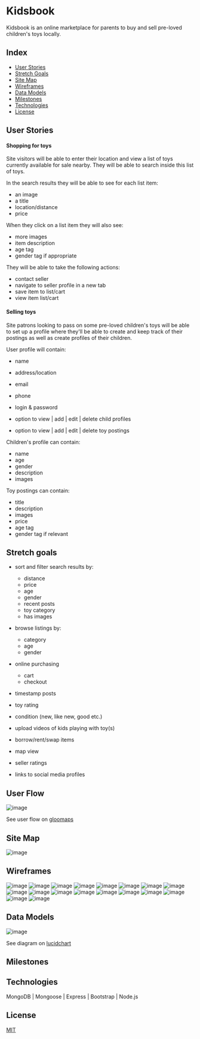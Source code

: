 # Kidsbook

Kidsbook is an online marketplace for parents to buy and sell pre-loved children's toys locally.

## Index

* [User Stories](#User-Stories)
* [Stretch Goals](#Stretch-Goals)
* [Site Map](#Site-Map)
* [Wireframes](#Wireframes)
* [Data Models](#Data-Models)
* [Milestones](#Milestones)
* [Technologies](#Technologies)
* [License](#License)

## User Stories

#### Shopping for toys

Site visitors will be able to enter their location and view a list of toys currently available for sale nearby.
They will be able to search inside this list of toys.

In the search results they will be able to see for each list item:
* an image
* a title
* location/distance
* price

When they click on a list item they will also see:
* more images
* item description
* age tag
* gender tag if appropriate

They will be able to take the following actions:
* contact seller
* navigate to seller profile in a new tab
* save item to list/cart
* view item list/cart

#### Selling toys

Site patrons looking to pass on some pre-loved children's toys will be able to set up a profile where they'll be able to create and keep track of their postings as well as create profiles of their children.

User profile will contain:
* name
* address/location
* email
* phone
* login & password

* option to view | add | edit | delete child profiles
* option to view | add | edit | delete toy postings

Children's profile can contain:
* name
* age
* gender
* description
* images

Toy postings can contain:
* title
* description
* images
* price
* age tag
* gender tag if relevant
		
## Stretch goals

* sort and filter search results by: 
	* distance
	* price
	* age
	* gender
	* recent posts
	* toy category
	* has images
	
* browse listings by:
	* category
	* age
	* gender
	
* online purchasing
	* cart
	* checkout
	
* timestamp posts
* toy rating
* condition (new, like new, good etc.)
* upload videos of kids playing with toy(s)
* borrow/rent/swap items
* map view
* seller ratings
* links to social media profiles

## User Flow

![image](gloomap_1e295fa1.png)

See user flow on [gloomaps](https://www.gloomaps.com/wgvkaMos6a)

## Site Map

![image](Sitemap_final.jpg)

## Wireframes

![image](wf1.png)
![image](wf2.png)
![image](wf3.png)
![image](wf4.png)
![image](wf5.png)
![image](wf6.png)
![image](wf7.png)
![image](wf8.png)
![image](wf9.png)
![image](wf10.png)
![image](wf11.png)
![image](wf12.png)
![image](wf13.png)
![image](wf14.png)
![image](wf15.png)
![image](wf16.png)
![image](wf17.png)
![image](wf18.png)

## Data Models

![image](database_diagram.svg)

See diagram on [lucidchart](https://www.lucidchart.com/invitations/accept/44d72878-61fc-4aa8-b688-39cc548fcfd6)

## Milestones

## Technologies

MongoDB | Mongoose | Express | Bootstrap | Node.js

## License
[MIT](https://choosealicense.com/licenses/mit/)
